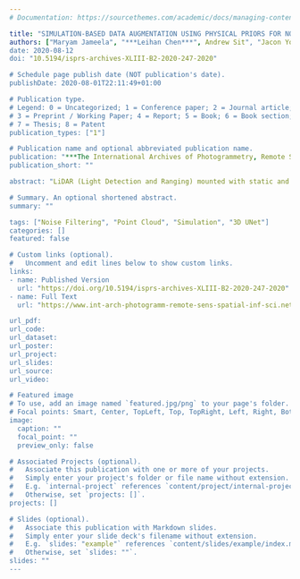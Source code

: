 ```yaml
---
# Documentation: https://sourcethemes.com/academic/docs/managing-content/

title: "SIMULATION-BASED DATA AUGMENTATION USING PHYSICAL PRIORS FOR NOISE FILTERING DEEP NEURAL NETWORK"
authors: ["Maryam Jameela", "***Leihan Chen***", Andrew Sit", "Jacon Yoo", "Chris Verheggen", "Gunho Sohn"]
date: 2020-08-12
doi: "10.5194/isprs-archives-XLIII-B2-2020-247-2020"

# Schedule page publish date (NOT publication's date).
publishDate: 2020-08-01T22:11:49+01:00

# Publication type.
# Legend: 0 = Uncategorized; 1 = Conference paper; 2 = Journal article;
# 3 = Preprint / Working Paper; 4 = Report; 5 = Book; 6 = Book section;
# 7 = Thesis; 8 = Patent
publication_types: ["1"]

# Publication name and optional abbreviated publication name.
publication: "***The International Archives of Photogrammetry, Remote Sensing and Spatial Information Sciences***, 43, pp. 247-254"
publication_short: ""

abstract: "LiDAR (Light Detection and Ranging) mounted with static and mobile vehicles has been rapidly adopted as a primary sensor for mapping natural and built environments for a range of civil and military applications. Recently, technology advancement in electro- optical engineering enables acquiring laser returns at high pulse repetition frequency (PRF) from 100Hz to 2MHz for airborne LiDAR, which leads to an increase in the density of 3D point cloud significantly. Traditional systems with lower PRF had a single pulse-in-air zone (PIA) big enough to avoid a mismatch between pulse pair at the receiver. Modern multiple pulses-in-air (MPIA) technology ensures multiple windows of operational ranges for single flight line and no blind-zones; downside of the technology is projection of atmospheric returns closer to same PIA zone of neighbouring ground points and more likely to be overlapping with objects of interest. These characteristics of noise compromise the quality of the scene and encourage usage of noise filtering neural network as existing filters are not effective. A noise filtering deep neural network requires a considerable volume of the diverse annotated dataset, which is expensive. We developed simulation for data augmentation based on physical priors and Gaussian generative function. Our study compares deep learning networks for noise filtering and shows performance gain on 3D U-Net. Then, we evaluate 3D U-Net for simulation-based data augmentation, which shows an increase in precision and F1-score. We also provide an analysis of the underline spatial distribution of points and their impact on data augmentation, and noise filtering."

# Summary. An optional shortened abstract.
summary: ""

tags: ["Noise Filtering", "Point Cloud", "Simulation", "3D UNet"]
categories: []
featured: false

# Custom links (optional).
#   Uncomment and edit lines below to show custom links.
links:
- name: Published Version
  url: "https://doi.org/10.5194/isprs-archives-XLIII-B2-2020-247-2020"
- name: Full Text
  url: "https://www.int-arch-photogramm-remote-sens-spatial-inf-sci.net/XLIII-B2-2020/247/2020/isprs-archives-XLIII-B2-2020-247-2020.pdf"

url_pdf:
url_code:
url_dataset:
url_poster:
url_project:
url_slides:
url_source:
url_video:

# Featured image
# To use, add an image named `featured.jpg/png` to your page's folder.
# Focal points: Smart, Center, TopLeft, Top, TopRight, Left, Right, BottomLeft, Bottom, BottomRight.
image:
  caption: ""
  focal_point: ""
  preview_only: false

# Associated Projects (optional).
#   Associate this publication with one or more of your projects.
#   Simply enter your project's folder or file name without extension.
#   E.g. `internal-project` references `content/project/internal-project/index.md`.
#   Otherwise, set `projects: []`.
projects: []

# Slides (optional).
#   Associate this publication with Markdown slides.
#   Simply enter your slide deck's filename without extension.
#   E.g. `slides: "example"` references `content/slides/example/index.md`.
#   Otherwise, set `slides: ""`.
slides: ""
---
```

